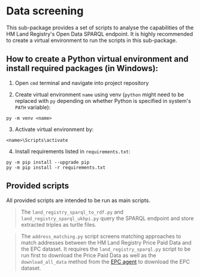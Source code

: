 # Data screening

This sub-package provides a set of scripts to analyse the capabilities of the HM Land Registry's Open Data SPARQL endpoint. It is highly recommended to create a virtual environment to run the scripts in this sub-package.

## How to create a Python virtual environment and install required packages (in Windows):

1) Open `cmd` terminal and navigate into project repository

2) Create virtual environment `name` using venv (`python` might need to be replaced with `py` depending on whether Python is specified in system's `PATH` variable):
```
py -m venv <name>
```

3) Activate virtual environment by:
```
<name>\Scripts\activate
```

4) Install requirements listed in `requirements.txt`:
```
py -m pip install --upgrade pip
py -m pip install -r requirements.txt
```

## Provided scripts

All provided scripts are intended to be run as main scripts.

> The `land_registry_sparql_to_rdf.py` and `land_registry_sparql_ukhpi.py` query the SPARQL endpoint and store extracted triples as turtle files.

> The `address_matching.py` script screens matching approaches to match addresses between the HM Land Registry Price Paid Data and the EPC dataset. It requires the `land_registry_sparql.py` script to be run first to download the Price Paid Data as well as the `download_all_data` method from the [EPC agent](https://github.com/cambridge-cares/TheWorldAvatar/blob/dev-EPCInstantiationAgent/Agents/EnergyPerformanceCertificateAgent/epcdata/datainstantiation/epc_retrieval.py) to download the EPC dataset.

